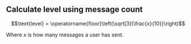 ## Calculate level using message count

$$\text{level} = \operatorname{floor}\left(\sqrt[3]{\frac{x}{10}}\right)$$

Where $x$ is how many messages a user has sent.
